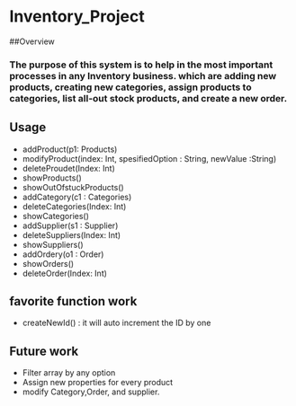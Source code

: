 # Inventory_Project

##Overview

### The purpose of this system is to help in the most important processes in any Inventory business. which are  adding new products, creating new categories, assign products to categories, list all-out stock products, and create a new order.

## Usage 
- addProduct(p1: Products)
- modifyProduct(index: Int, spesifiedOption : String, newValue :String)
- deleteProudet(Index: Int)
- showProducts()
- showOutOfstuckProducts()
- addCategory(c1 : Categories)
- deleteCategories(Index: Int)
- showCategories()
- addSupplier(s1 : Supplier)
- deleteSuppliers(Index: Int)
- showSuppliers()
- addOrdery(o1 : Order)
- showOrders()
- deleteOrder(Index: Int)

## favorite function work
- createNewId() : it will auto increment the ID by one


## Future work
 - Filter array by any option
 - Assign new properties for every product
 - modify Category,Order, and supplier.
 
